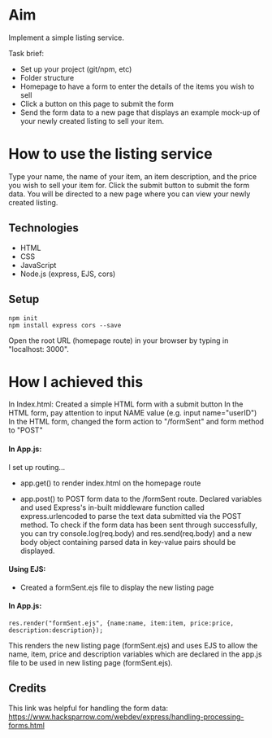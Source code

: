 # Aim

Implement a simple listing service. 

Task brief:
- Set up your project (git/npm, etc)
- Folder structure
- Homepage to have a form to enter the details of the items you wish to sell
- Click a button on this page to submit the form
- Send the form data to a new page that displays an example mock-up of your newly created listing to sell your item.

# How to use the listing service

Type your name, the name of your item, an item description, and the price you wish to sell your item for.
Click the submit button to submit the form data.
You will be directed to a new page where you can view your newly created listing.

## Technologies

- HTML
- CSS
- JavaScript
- Node.js (express, EJS, cors)

## Setup

```
npm init
npm install express cors --save
```
Open the root URL (homepage route) in your browser by typing in "localhost: 3000".

# How I achieved this

In Index.html:
Created a simple HTML form with a submit button
In the HTML form, pay attention to input NAME value (e.g. input name="userID")
In the HTML form, changed the form action to "/formSent" and form method to "POST"

#### In App.js:
I set up routing...
- app.get() to render index.html on the homepage route

- app.post() to POST form data to the /formSent route. Declared variables and used Express's in-built middleware function called express.urlencoded to parse the text data submitted via the POST method. To check if the form data has been sent through successfully, you can try console.log(req.body) and res.send(req.body) and a new body object containing parsed data in key-value pairs should be displayed.

#### Using EJS:
- Created a formSent.ejs file to display the new listing page

#### In App.js:
```
res.render("formSent.ejs", {name:name, item:item, price:price, description:description});
```
This renders the new listing page (formSent.ejs) and uses EJS to allow the name, item, price and description variables which are declared in the app.js file to be used in new listing page (formSent.ejs).


## Credits
This link was helpful for handling the form data: https://www.hacksparrow.com/webdev/express/handling-processing-forms.html 

